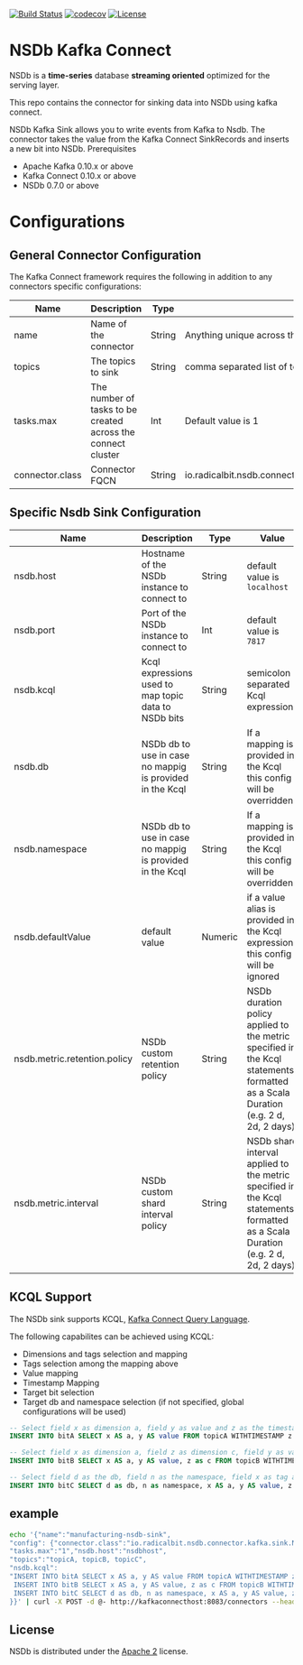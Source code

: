 [![Build Status](https://travis-ci.org/radicalbit/nsdb-kafka-connect.svg)](https://travis-ci.org/radicalbit/nsdb-kafka-connect)
[![codecov](https://codecov.io/github/radicalbit/nsdb-kafka-connect/coverage.svg?branch=master)](https://codecov.io/github/radicalbit/nsdb-kafka-connect?branch=master)
[![License](https://img.shields.io/github/license/radicalbit/nsdb-kafka-connect.svg)](LICENSE)

# NSDb Kafka Connect #

NSDb is a **time-series** database **streaming oriented**
optimized for the serving layer.

This repo contains the connector for sinking data into NSDb using kafka connect.

NSDb Kafka Sink allows you to write events from Kafka to Nsdb.
The connector takes the value from the Kafka Connect SinkRecords and inserts a new bit into NSDb.
Prerequisites

- Apache Kafka 0.10.x or above
- Kafka Connect 0.10.x or above
- NSDb 0.7.0 or above

# Configurations

## General Connector Configuration
The Kafka Connect framework requires the following in addition to any connectors specific configurations:

Name  | Description  | Type  | Value
--|---|---|--
name  |  Name of the connector | String  |  Anything unique across the Connect cluster
topics  | The topics to sink | String | comma separated list of topics used in the connector
tasks.max  | The number of tasks to be created across the connect cluster  | Int | Default value is 1
connector.class  | Connector FQCN  |  String | io.radicalbit.nsdb.connector.kafka.sink.NSDbSinkConnector

## Specific Nsdb Sink Configuration
Name  | Description  | Type  | Value
--|---|---|--
nsdb.host  | Hostname of the NSDb instance to connect to | String | default value is `localhost`
nsdb.port  | Port of the NSDb instance to connect to | Int | default value is `7817`
nsdb.kcql  | Kcql expressions used to map topic data to NSDb bits | String  | semicolon separated Kcql expressions
nsdb.db  | NSDb db to use in case no mappig is provided in the Kcql | String  |  If a mapping is provided in the Kcql this config will be overridden
nsdb.namespace  | NSDb db to use in case no mappig is provided in the Kcql | String  | If a mapping is provided in the Kcql this config will be overridden
nsdb.defaultValue | default value | Numeric | if a value alias is provided in the Kcql expression this config will be ignored
nsdb.metric.retention.policy | NSDb custom retention policy | String | NSDb duration policy applied to the metric specified in the Kcql statements formatted as a Scala Duration (e.g. 2 d, 2d, 2 days)
nsdb.metric.interval | NSDb custom shard interval policy | String | NSDb shard interval applied to the metric specified in the Kcql statements formatted as a Scala Duration (e.g. 2 d, 2d, 2 days) 

## KCQL Support

The NSDb sink supports KCQL, [Kafka Connect Query Language](https://github.com/Landoop/kafka-connect-query-language).

The following capabilites can be achieved using KCQL:

- Dimensions and tags selection and mapping
- Tags selection among the mapping above
- Value mapping
- Timestamp Mapping
- Target bit selection
- Target db and namespace selection (if not specified, global configurations will be used)

```sql
-- Select field x as dimension a, field y as value and z as the timestamp from topicA to bitA
INSERT INTO bitA SELECT x AS a, y AS value FROM topicA WITHTIMESTAMP z

-- Select field x as dimension a, field z as dimension c, field y as value and the current time as the timestamp from topicB to bitB
INSERT INTO bitB SELECT x AS a, y AS value, z as c FROM topicB WITHTIMESTAMP sys_time()

-- Select field d as the db, field n as the namespace, field x as tag a, field z as tag b, field t as dimension c, field y as value and the current time as the timestamp from topicC to bitC
INSERT INTO bitC SELECT d as db, n as namespace, x AS a, y AS value, z as b, t as c FROM topicC WITHTIMESTAMP sys_time() WITHTAG(a,b)
```

## example
```bash
echo '{"name":"manufacturing-nsdb-sink",
"config": {"connector.class":"io.radicalbit.nsdb.connector.kafka.sink.NsdbSinkConnector",
"tasks.max":"1","nsdb.host":"nsdbhost",
"topics":"topicA, topicB, topicC",
"nsdb.kcql":
"INSERT INTO bitA SELECT x AS a, y AS value FROM topicA WITHTIMESTAMP z;
 INSERT INTO bitB SELECT x AS a, y AS value, z as c FROM topicB WITHTIMESTAMP sys_time();
 INSERT INTO bitC SELECT d as db, n as namespace, x AS a, y AS value, z as b, t as c FROM topicC WITHTIMESTAMP sys_time() WITHTAG(a,b)"
}}' | curl -X POST -d @- http://kafkaconnecthost:8083/connectors --header "content-Type:application/json"
```


## License

NSDb is distributed under the [Apache 2](http://www.apache.org/licenses/LICENSE-2.0) license.